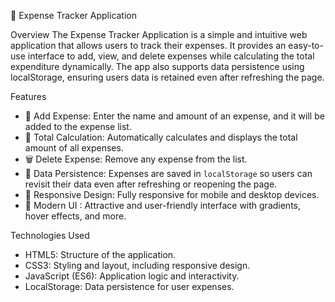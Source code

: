  💸 Expense Tracker Application

 Overview
The Expense Tracker Application is a simple and intuitive web application that allows users to track their expenses.
It provides an easy-to-use interface to add, view, and delete expenses while calculating the total expenditure dynamically.
The app also supports data persistence using localStorage, ensuring users data is retained even after refreshing the page.

Features
- 🌟 Add Expense: Enter the name and amount of an expense, and it will be added to the expense list.
- 🧮 Total Calculation: Automatically calculates and displays the total amount of all expenses.
- 🗑️ Delete Expense: Remove any expense from the list.
- 💾 Data Persistence: Expenses are saved in `localStorage` so users can revisit their data even after refreshing or reopening the page.
- 📱 Responsive Design: Fully responsive for mobile and desktop devices.
- 🎨 Modern UI : Attractive and user-friendly interface with gradients, hover effects, and more.

Technologies Used
- HTML5: Structure of the application.
- CSS3: Styling and layout, including responsive design.
- JavaScript (ES6): Application logic and interactivity.
- LocalStorage: Data persistence for user expenses.
